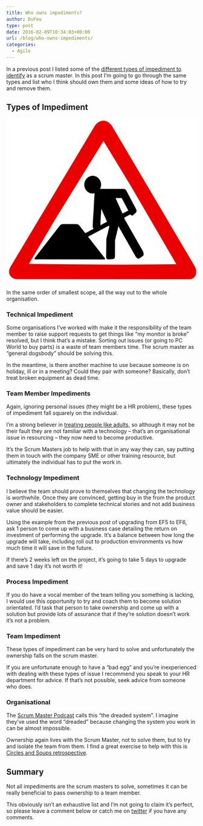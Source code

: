 ```yaml
---
title: Who owns impediments?
author: DuFeu
type: post
date: 2016-02-09T10:34:03+00:00
url: /blog/who-owns-impediments/
categories:
  - Agile
---
```


In a previous post I listed some of the [different types of impediment to identify][1] as a scrum master. In this post I&#8217;m going to go through the same types and list who I think should own them and some ideas of how to try and remove them.

## Types of Impediment

![Different Types of Impediment to Identify](../../../images/2016/01/RoadWorks.png "Different Types of Impediment to Identify")

In the same order of smallest scope, all the way out to the whole organisation.

### Technical Impediment

Some organisations I&#8217;ve worked with make it the responsibility of the team member to raise support requests to get things like &#8220;my monitor is broke&#8221; resolved, but I think that&#8217;s a mistake. Sorting out issues (or going to PC World to buy parts) is a waste of team members time. The scrum master as &#8220;general dogsbody&#8221; should be solving this.

In the meantime, is there another machine to use because someone is on holiday, ill or in a meeting? Could they pair with someone? Basically, don&#8217;t treat broken equipment as dead time.

### Team Member Impediments

Again, ignoring personal issues (they might be a HR problem), these types of impediment fall squarely on the individual.

I&#8217;m a strong believer in [treating people like adults][2], so although it may not be their fault they are not familiar with a technology &#8211; that&#8217;s an organisational issue in resourcing &#8211; they now need to become productive.

It&#8217;s the Scrum Masters job to help with that in any way they can, say putting them in touch with the company SME or other training resource, but ultimately the individual has to put the work in.

### Technology Impediment

I believe the team should prove to themselves that changing the technology is worthwhile. Once they are convinced, getting buy in the from the product owner and stakeholders to complete technical stories and not add business value should be easier.

Using the example from the previous post of upgrading from EF5 to EF6, ask 1 person to come up with a business case detailing the return on investment of performing the upgrade. It&#8217;s a balance between how long the upgrade will take, including roll out to production environments vs how much time it will save in the future.

If there&#8217;s 2 weeks left on the project, it&#8217;s going to take 5 days to upgrade and save 1 day it&#8217;s not worth it!

### Process Impediment

If you do have a vocal member of the team telling you something is lacking, I would use this opportunity to try and coach them to become solution orientated. I&#8217;d task that person to take ownership and come up with a solution but provide lots of assurance that if they&#8217;re solution doesn’t work it&#8217;s not a problem.

### Team Impediment

These types of impediment can be very hard to solve and unfortunately the ownership falls on the scrum master.

If you are unfortunate enough to have a &#8220;bad egg&#8221; and you&#8217;re inexperienced with dealing with these types of issue I recommend you speak to your HR department for advice. If that&#8217;s not possible, seek advice from someone who does.

### Organisational

The [Scrum Master Podcast][3] calls this &#8220;the dreaded system&#8221;. I imagine they&#8217;ve used the word &#8220;dreaded&#8221; because changing the system you work in can be almost impossible.

Ownership again lives with the Scrum Master, not to solve them, but to try and isolate the team from them. I find a great exercise to help with this is [Circles and Soups retrospective][4].

## Summary

Not all impediments are the scrum masters to solve, sometimes it can be really beneficial to pass ownership to a team member.

This obviously isn&#8217;t an exhaustive list and I&#8217;m not going to claim it&#8217;s perfect, so please leave a comment below or catch me on [twitter][5] if you have any comments.

[1]: http://localhost:8000/empty/different-types-of-impediment-to-identify/
[2]: https://hbr.org/2013/03/treat-employees-with-trust
[3]: http://www.scrum-master-toolbox.com/
[4]: http://localhost:8000/empty/retrospective-experience-self-assessment-plus-circles-and-soup/
[5]: https://twitter.com/mattdufeu
